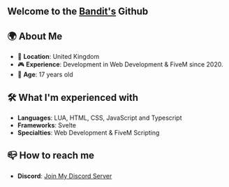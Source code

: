 ## Welcome to the [Bandit's](https://discord.gg/bandit5m) Github

## :earth_africa: About Me

- :round_pushpin: **Location**: United Kingdom
- :video_game: **Experience**: Development in Web Development & FiveM since 2020.
- :handshake: **Age**: 17 years old

## 🛠️ What I'm experienced with
- **Languages**: LUA, HTML, CSS, JavaScript and Typescript
- **Frameworks**: Svelte
- **Specialties**: Web Development & FiveM Scripting

## :mailbox_closed: How to reach me
- **Discord**: [Join My Discord Server](https://discord.gg/bandit5m)
